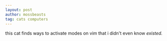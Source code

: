 ```yaml
---
layout: post
author: mossbeasts
tag: cats computers
---
```

this cat finds ways to activate modes on vim that i didn't even know *existed.*

